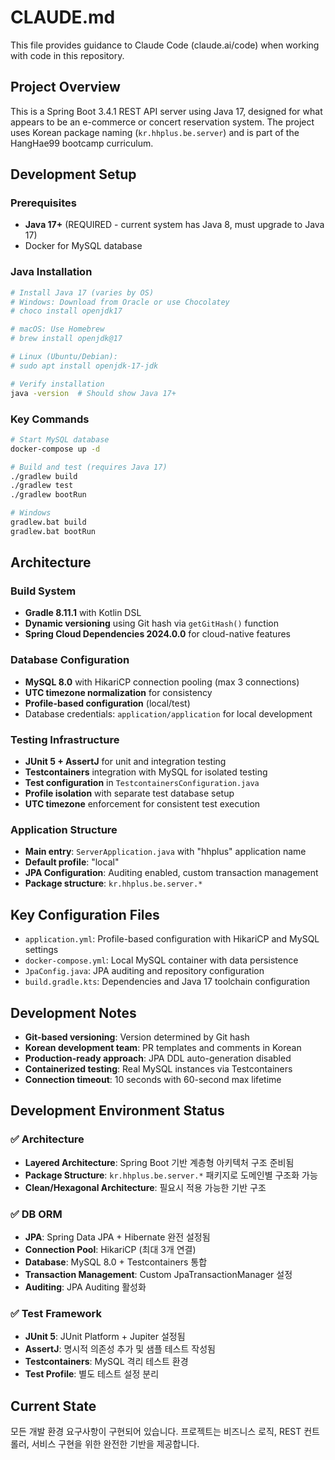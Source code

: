 # CLAUDE.md

This file provides guidance to Claude Code (claude.ai/code) when working with code in this repository.

## Project Overview

This is a Spring Boot 3.4.1 REST API server using Java 17, designed for what appears to be an e-commerce or concert reservation system. The project uses Korean package naming (`kr.hhplus.be.server`) and is part of the HangHae99 bootcamp curriculum.

## Development Setup

### Prerequisites
- **Java 17+** (REQUIRED - current system has Java 8, must upgrade to Java 17)
- Docker for MySQL database

### Java Installation
```bash
# Install Java 17 (varies by OS)
# Windows: Download from Oracle or use Chocolatey
# choco install openjdk17

# macOS: Use Homebrew
# brew install openjdk@17

# Linux (Ubuntu/Debian):
# sudo apt install openjdk-17-jdk

# Verify installation
java -version  # Should show Java 17+
```

### Key Commands
```bash
# Start MySQL database
docker-compose up -d

# Build and test (requires Java 17)
./gradlew build
./gradlew test
./gradlew bootRun

# Windows
gradlew.bat build
gradlew.bat bootRun
```

## Architecture

### Build System
- **Gradle 8.11.1** with Kotlin DSL
- **Dynamic versioning** using Git hash via `getGitHash()` function
- **Spring Cloud Dependencies 2024.0.0** for cloud-native features

### Database Configuration
- **MySQL 8.0** with HikariCP connection pooling (max 3 connections)
- **UTC timezone normalization** for consistency
- **Profile-based configuration** (local/test)
- Database credentials: `application/application` for local development

### Testing Infrastructure
- **JUnit 5 + AssertJ** for unit and integration testing
- **Testcontainers** integration with MySQL for isolated testing
- **Test configuration** in `TestcontainersConfiguration.java`
- **Profile isolation** with separate test database setup
- **UTC timezone** enforcement for consistent test execution

### Application Structure
- **Main entry**: `ServerApplication.java` with "hhplus" application name
- **Default profile**: "local" 
- **JPA Configuration**: Auditing enabled, custom transaction management
- **Package structure**: `kr.hhplus.be.server.*`

## Key Configuration Files

- `application.yml`: Profile-based configuration with HikariCP and MySQL settings
- `docker-compose.yml`: Local MySQL container with data persistence
- `JpaConfig.java`: JPA auditing and repository configuration
- `build.gradle.kts`: Dependencies and Java 17 toolchain configuration

## Development Notes

- **Git-based versioning**: Version determined by Git hash
- **Korean development team**: PR templates and comments in Korean
- **Production-ready approach**: JPA DDL auto-generation disabled
- **Containerized testing**: Real MySQL instances via Testcontainers
- **Connection timeout**: 10 seconds with 60-second max lifetime

## Development Environment Status

### ✅ Architecture
- **Layered Architecture**: Spring Boot 기반 계층형 아키텍처 구조 준비됨
- **Package Structure**: `kr.hhplus.be.server.*` 패키지로 도메인별 구조화 가능
- **Clean/Hexagonal Architecture**: 필요시 적용 가능한 기반 구조

### ✅ DB ORM  
- **JPA**: Spring Data JPA + Hibernate 완전 설정됨
- **Connection Pool**: HikariCP (최대 3개 연결)
- **Database**: MySQL 8.0 + Testcontainers 통합
- **Transaction Management**: Custom JpaTransactionManager 설정
- **Auditing**: JPA Auditing 활성화

### ✅ Test Framework
- **JUnit 5**: JUnit Platform + Jupiter 설정됨
- **AssertJ**: 명시적 의존성 추가 및 샘플 테스트 작성됨
- **Testcontainers**: MySQL 격리 테스트 환경
- **Test Profile**: 별도 테스트 설정 분리

## Current State

모든 개발 환경 요구사항이 구현되어 있습니다. 프로젝트는 비즈니스 로직, REST 컨트롤러, 서비스 구현을 위한 완전한 기반을 제공합니다.
